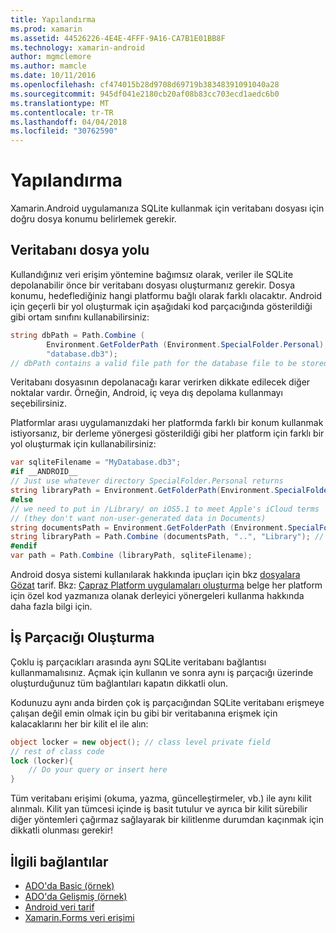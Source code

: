 ```yaml
---
title: Yapılandırma
ms.prod: xamarin
ms.assetid: 44526226-4E4E-4FFF-9A16-CA7B1E01BB8F
ms.technology: xamarin-android
author: mgmclemore
ms.author: mamcle
ms.date: 10/11/2016
ms.openlocfilehash: cf474015b28d9708d69719b38348391091040a28
ms.sourcegitcommit: 945df041e2180cb20af08b83cc703ecd1aedc6b0
ms.translationtype: MT
ms.contentlocale: tr-TR
ms.lasthandoff: 04/04/2018
ms.locfileid: "30762590"
---
```

# <a name="configuration"></a>Yapılandırma

Xamarin.Android uygulamanıza SQLite kullanmak için veritabanı dosyası için doğru dosya konumu belirlemek gerekir.

## <a name="database-file-path"></a>Veritabanı dosya yolu

Kullandığınız veri erişim yöntemine bağımsız olarak, veriler ile SQLite depolanabilir önce bir veritabanı dosyası oluşturmanız gerekir. Dosya konumu, hedeflediğiniz hangi platformu bağlı olarak farklı olacaktır. Android için geçerli bir yol oluşturmak için aşağıdaki kod parçacığında gösterildiği gibi ortam sınıfını kullanabilirsiniz:

```csharp
string dbPath = Path.Combine (
        Environment.GetFolderPath (Environment.SpecialFolder.Personal),
        "database.db3");
// dbPath contains a valid file path for the database file to be stored
```

Veritabanı dosyasının depolanacağı karar verirken dikkate edilecek diğer noktalar vardır. Örneğin, Android, iç veya dış depolama kullanmayı seçebilirsiniz.

Platformlar arası uygulamanızdaki her platformda farklı bir konum kullanmak istiyorsanız, bir derleme yönergesi gösterildiği gibi her platform için farklı bir yol oluşturmak için kullanabilirsiniz:

```csharp
var sqliteFilename = "MyDatabase.db3";
#if __ANDROID__
// Just use whatever directory SpecialFolder.Personal returns
string libraryPath = Environment.GetFolderPath(Environment.SpecialFolder.Personal); ;
#else
// we need to put in /Library/ on iOS5.1 to meet Apple's iCloud terms
// (they don't want non-user-generated data in Documents)
string documentsPath = Environment.GetFolderPath (Environment.SpecialFolder.Personal); // Documents folder
string libraryPath = Path.Combine (documentsPath, "..", "Library"); // Library folder instead
#endif
var path = Path.Combine (libraryPath, sqliteFilename);
```

Android dosya sistemi kullanılarak hakkında ipuçları için bkz [dosyalara Gözat](https://developer.xamarin.com/recipes/android/data/Files/Browse_Files) tarif. Bkz: [Çapraz Platform uygulamaları oluşturma](~/cross-platform/app-fundamentals/building-cross-platform-applications/index.md) belge her platform için özel kod yazmanıza olanak derleyici yönergeleri kullanma hakkında daha fazla bilgi için.

## <a name="threading"></a>İş Parçacığı Oluşturma

Çoklu iş parçacıkları arasında aynı SQLite veritabanı bağlantısı kullanmamalısınız. Açmak için kullanın ve sonra aynı iş parçacığı üzerinde oluşturduğunuz tüm bağlantıları kapatın dikkatli olun.

Kodunuzu aynı anda birden çok iş parçacığından SQLite veritabanı erişmeye çalışan değil emin olmak için bu gibi bir veritabanına erişmek için kalacaklarını her bir kilit el ile alın:

```csharp
object locker = new object(); // class level private field
// rest of class code
lock (locker){
    // Do your query or insert here
}
```

Tüm veritabanı erişimi (okuma, yazma, güncelleştirmeler, vb.) ile aynı kilit alınmalı. Kilit yan tümcesi içinde iş basit tutulur ve ayrıca bir kilit sürebilir diğer yöntemleri çağırmaz sağlayarak bir kilitlenme durumdan kaçınmak için dikkatli olunması gerekir!


## <a name="related-links"></a>İlgili bağlantılar

- [ADO'da Basic (örnek)](https://github.com/xamarin/mobile-samples/tree/master/DataAccess/Basic)
- [ADO'da Gelişmiş (örnek)](https://github.com/xamarin/mobile-samples/tree/master/DataAccess/Advanced)
- [Android veri tarif](https://developer.xamarin.com/recipes/android/data/)
- [Xamarin.Forms veri erişimi](~/xamarin-forms/app-fundamentals/databases.md)
